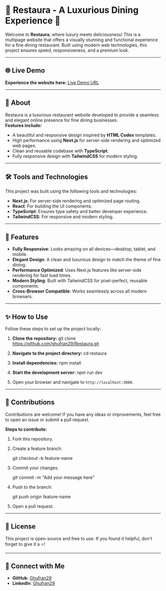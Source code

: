 # 🌟 Restaura - A Luxurious Dining Experience 🌟

Welcome to **Restaura**, where luxury meets deliciousness! This is a multipage website that offers a visually stunning and functional experience for a fine dining restaurant. Built using modern web technologies, this project ensures speed, responsiveness, and a premium look.

---

## 🌐 Live Demo  
**Experience the website here:** [Live Demo URL](https://restaura-eta.vercel.app/)  

---

## 📖 About  
Restaura is a luxurious restaurant website developed to provide a seamless and elegant online presence for fine dining businesses.  
**Features include:**
- A beautiful and responsive design inspired by **HTML Codex** templates.
- High performance using **Next.js** for server-side rendering and optimized web pages.
- Clean and reusable codebase with **TypeScript**.
- Fully responsive design with **TailwindCSS** for modern styling.

---

## 🛠️ Tools and Technologies  
This project was built using the following tools and technologies:
- **Next.js**: For server-side rendering and optimized page routing.  
- **React**: For building the UI components.  
- **TypeScript**: Ensures type safety and better developer experience.  
- **TailwindCSS**: For responsive and modern styling.  

---

## 🚀 Features  
- **Fully Responsive**: Looks amazing on all devices—desktop, tablet, and mobile.  
- **Elegant Design**: A clean and luxurious design to match the theme of fine dining.  
- **Performance Optimized**: Uses Next.js features like server-side rendering for fast load times.  
- **Modern Styling**: Built with TailwindCSS for pixel-perfect, reusable components.  
- **Cross-Browser Compatible**: Works seamlessly across all modern browsers.

---

## ✨ How to Use  
Follow these steps to set up the project locally:

1. **Clone the repository:**
   git clone https://github.com/ghufran29/Restaura.git
   
2. **Navigate to the project directory:**
   cd restaura
   
3. **Install dependencies:**
   npm install

4. **Start the development server:**
   npm run dev

5. Open your browser and navigate to `http://localhost:3000`.

---

## 🤝 Contributions  
Contributions are welcome! If you have any ideas or improvements, feel free to open an issue or submit a pull request.  

**Steps to contribute:**
1. Fork this repository.  
2. Create a feature branch:  

   git checkout -b feature-name
   
3. Commit your changes:  

   git commit -m "Add your message here"
   
4. Push to the branch:  

   git push origin feature-name
  
5. Open a pull request.

---

## 📄 License  
This project is open-source and free to use. If you found it helpful, don't forget to give it a ⭐!

---

## 🔗 Connect with Me  
- **GitHub**: [Ghufran29](https://github.com/ghufran29)  
- **LinkedIn**: [Ghufran29](https://www.linkedin.com/in/ghufran29)  
